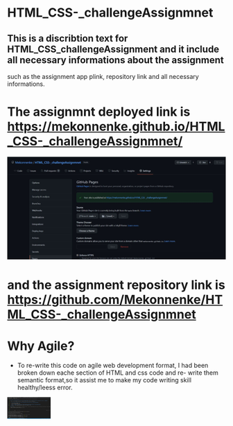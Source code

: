 # HTML_CSS-_challengeAssignmnet

## This is a discribtion text for HTML_CSS_challengeAssignment and it include all necessary informations about the assignment
   such as the assignment app plink,  repository link and all necessary informations.
   
   # The assignmnt deployed link is https://mekonnenke.github.io/HTML_CSS-_challengeAssignmnet/
   
   ![](assets/images/README1.jpg)

   # and the assignment repository link is https://github.com/Mekonnenke/HTML_CSS-_challengeAssignmnet
    

# Why  Agile? 
 * To re-write this code on agile web development format, I had been broken down eache section of HTML and css code and re- write them semantic format,so it assist me to 
  make my code writing skill healthy/leess error. 
<img src = "assets/images/README2.jpg" width= "100" height= "50">
